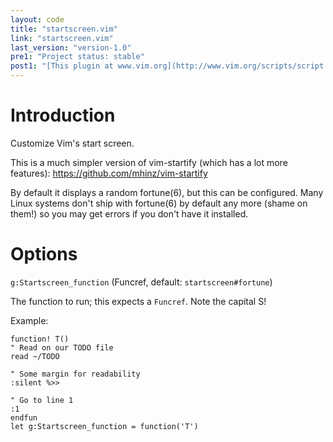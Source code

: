 ```yaml
---
layout: code
title: "startscreen.vim"
link: "startscreen.vim"
last_version: "version-1.0"
pre1: "Project status: stable"
post1: "[This plugin at www.vim.org](http://www.vim.org/scripts/script.php?script_id=5338)"
---
```



Introduction
============
Customize Vim's start screen.

This is a much simpler version of vim-startify (which has a lot more
features): https://github.com/mhinz/vim-startify

By default it displays a random fortune(6), but this can be configured. Many
Linux systems don't ship with fortune(6) by default any more (shame on them!)
so you may get errors if you don't have it installed.

Options
=======
`g:Startscreen_function`                (Funcref, default: `startscreen#fortune`)

The function to run; this expects a `Funcref`. Note the capital S!

Example:

    function! T()
    " Read on our TODO file
    read ~/TODO

    " Some margin for readability
    :silent %>>

    " Go to line 1
    :1
    endfun
    let g:Startscreen_function = function('T')
